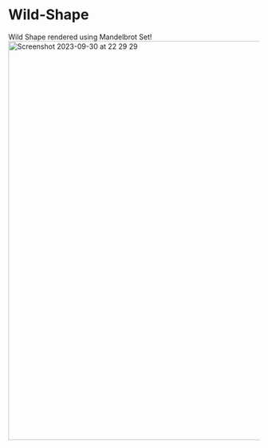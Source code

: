 # Wild-Shape
Wild Shape rendered using Mandelbrot Set!
<img width="798" alt="Screenshot 2023-09-30 at 22 29 29" src="https://github.com/TracyL5982/Wild-Shape/assets/90054947/951e0cef-66bc-46ab-84e8-62a19ce7f01d">
